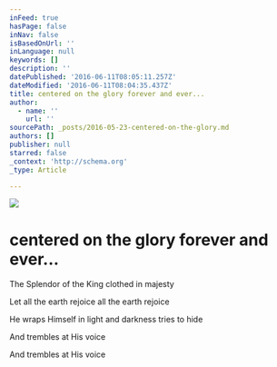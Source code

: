 ```yaml
---
inFeed: true
hasPage: false
inNav: false
isBasedOnUrl: ''
inLanguage: null
keywords: []
description: ''
datePublished: '2016-06-11T08:05:11.257Z'
dateModified: '2016-06-11T08:04:35.437Z'
title: centered on the glory forever and ever...
author:
  - name: ''
    url: ''
sourcePath: _posts/2016-05-23-centered-on-the-glory.md
authors: []
publisher: null
starred: false
_context: 'http://schema.org'
_type: Article

---
```

![](https://s3-us-west-2.amazonaws.com/the-grid-img/p/8e4d37d801c4d548ece3cbcf00ee10456fdd968a.jpg)

# centered on the glory forever and ever...

The Splendor of the King clothed in majesty

Let all the earth rejoice all the earth rejoice

He wraps Himself in light and darkness tries to hide

And trembles at His voice 

And trembles at His voice